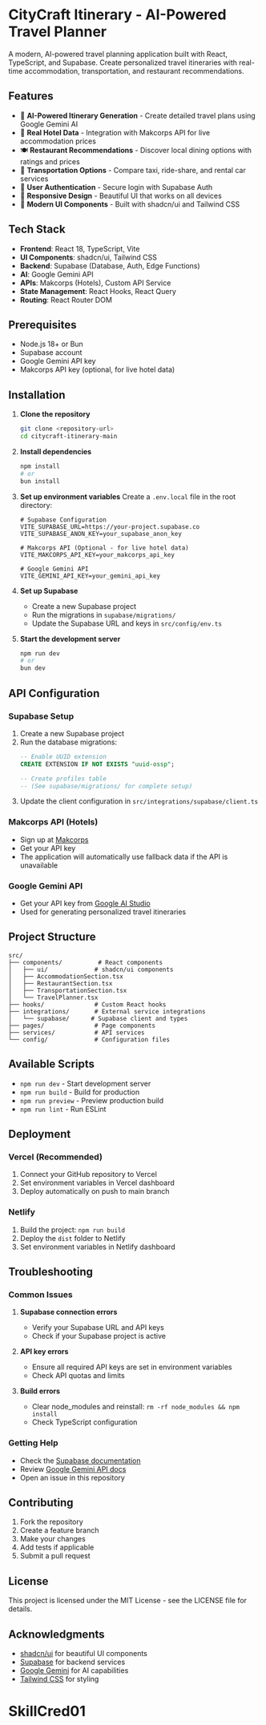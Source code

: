 # CityCraft Itinerary - AI-Powered Travel Planner

A modern, AI-powered travel planning application built with React, TypeScript, and Supabase. Create personalized travel itineraries with real-time accommodation, transportation, and restaurant recommendations.

## Features

- 🚀 **AI-Powered Itinerary Generation** - Create detailed travel plans using Google Gemini AI
- 🏨 **Real Hotel Data** - Integration with Makcorps API for live accommodation prices
- 🍽️ **Restaurant Recommendations** - Discover local dining options with ratings and prices
- 🚕 **Transportation Options** - Compare taxi, ride-share, and rental car services
- 🔐 **User Authentication** - Secure login with Supabase Auth
- 📱 **Responsive Design** - Beautiful UI that works on all devices
- 🎨 **Modern UI Components** - Built with shadcn/ui and Tailwind CSS

## Tech Stack

- **Frontend**: React 18, TypeScript, Vite
- **UI Components**: shadcn/ui, Tailwind CSS
- **Backend**: Supabase (Database, Auth, Edge Functions)
- **AI**: Google Gemini API
- **APIs**: Makcorps (Hotels), Custom API Service
- **State Management**: React Hooks, React Query
- **Routing**: React Router DOM

## Prerequisites

- Node.js 18+ or Bun
- Supabase account
- Google Gemini API key
- Makcorps API key (optional, for live hotel data)

## Installation

1. **Clone the repository**
   ```bash
   git clone <repository-url>
   cd citycraft-itinerary-main
   ```

2. **Install dependencies**
   ```bash
   npm install
   # or
   bun install
   ```

3. **Set up environment variables**
   Create a `.env.local` file in the root directory:
   ```env
   # Supabase Configuration
   VITE_SUPABASE_URL=https://your-project.supabase.co
   VITE_SUPABASE_ANON_KEY=your_supabase_anon_key

   # Makcorps API (Optional - for live hotel data)
   VITE_MAKCORPS_API_KEY=your_makcorps_api_key

   # Google Gemini API
   VITE_GEMINI_API_KEY=your_gemini_api_key
   ```

4. **Set up Supabase**
   - Create a new Supabase project
   - Run the migrations in `supabase/migrations/`
   - Update the Supabase URL and keys in `src/config/env.ts`

5. **Start the development server**
   ```bash
   npm run dev
   # or
   bun dev
   ```

## API Configuration

### Supabase Setup
1. Create a new Supabase project
2. Run the database migrations:
   ```sql
   -- Enable UUID extension
   CREATE EXTENSION IF NOT EXISTS "uuid-ossp";
   
   -- Create profiles table
   -- (See supabase/migrations/ for complete setup)
   ```
3. Update the client configuration in `src/integrations/supabase/client.ts`

### Makcorps API (Hotels)
- Sign up at [Makcorps](https://makcorps.com)
- Get your API key
- The application will automatically use fallback data if the API is unavailable

### Google Gemini API
- Get your API key from [Google AI Studio](https://makersuite.google.com/app/apikey)
- Used for generating personalized travel itineraries

## Project Structure

```
src/
├── components/          # React components
│   ├── ui/             # shadcn/ui components
│   ├── AccommodationSection.tsx
│   ├── RestaurantSection.tsx
│   ├── TransportationSection.tsx
│   └── TravelPlanner.tsx
├── hooks/              # Custom React hooks
├── integrations/       # External service integrations
│   └── supabase/      # Supabase client and types
├── pages/              # Page components
├── services/           # API services
└── config/             # Configuration files
```

## Available Scripts

- `npm run dev` - Start development server
- `npm run build` - Build for production
- `npm run preview` - Preview production build
- `npm run lint` - Run ESLint

## Deployment

### Vercel (Recommended)
1. Connect your GitHub repository to Vercel
2. Set environment variables in Vercel dashboard
3. Deploy automatically on push to main branch

### Netlify
1. Build the project: `npm run build`
2. Deploy the `dist` folder to Netlify
3. Set environment variables in Netlify dashboard

## Troubleshooting

### Common Issues

1. **Supabase connection errors**
   - Verify your Supabase URL and API keys
   - Check if your Supabase project is active

2. **API key errors**
   - Ensure all required API keys are set in environment variables
   - Check API quotas and limits

3. **Build errors**
   - Clear node_modules and reinstall: `rm -rf node_modules && npm install`
   - Check TypeScript configuration

### Getting Help

- Check the [Supabase documentation](https://supabase.com/docs)
- Review [Google Gemini API docs](https://ai.google.dev/docs)
- Open an issue in this repository

## Contributing

1. Fork the repository
2. Create a feature branch
3. Make your changes
4. Add tests if applicable
5. Submit a pull request

## License

This project is licensed under the MIT License - see the LICENSE file for details.

## Acknowledgments

- [shadcn/ui](https://ui.shadcn.com/) for beautiful UI components
- [Supabase](https://supabase.com/) for backend services
- [Google Gemini](https://ai.google.dev/) for AI capabilities
- [Tailwind CSS](https://tailwindcss.com/) for styling
# SkillCred01
